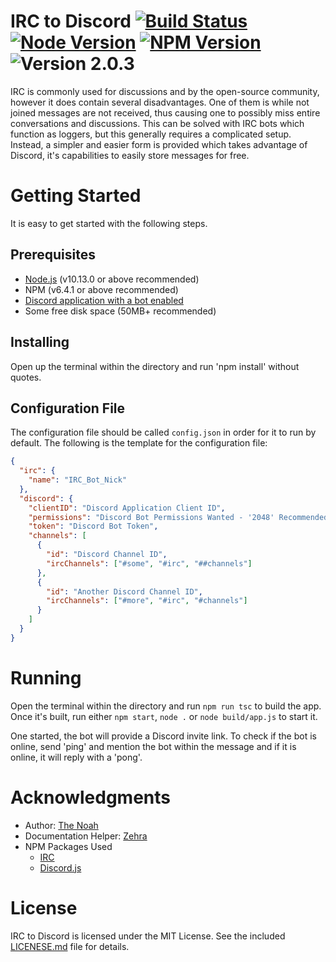# IRC to Discord [![Build Status][build]](https://travis-ci.org/The-Noah/IRC-to-Discord) [![Node Version][node]](https://nodejs.org/en/blog/release/v10.13.0/) [![NPM Version][npm]](https://www.npmjs.com/package/npm/v/6.4.1) ![Version 2.0.3][version]

IRC is commonly used for discussions and by the open-source community, however it does contain several disadvantages. One of them is while not joined messages are not received, thus causing one to possibly miss entire conversations and discussions. This can be solved with IRC bots which function as loggers, but this generally requires a complicated setup. Instead, a simpler and easier form is provided which takes advantage of Discord, it's capabilities to easily store messages for free.

# Getting Started

It is easy to get started with the following steps.

## Prerequisites

* [Node.js](https://nodejs.org/ "Node.js Website") (v10.13.0 or above recommended)
* NPM (v6.4.1 or above recommended)
* [Discord application with a bot enabled](https://github.com/reactiflux/discord-irc/wiki/Creating-a-discord-bot-&-getting-a-token "Creating a Discord Bot & Getting a Token")
* Some free disk space (50MB+ recommended)

## Installing

Open up the terminal within the directory and run 'npm install' without quotes.

## Configuration File

The configuration file should be called `config.json` in order for it to run by default. The following is the template for the configuration file:

```json
{
  "irc": {
    "name": "IRC_Bot_Nick"
  },
  "discord": {
    "clientID": "Discord Application Client ID",
    "permissions": "Discord Bot Permissions Wanted - '2048' Recommended",
    "token": "Discord Bot Token",
    "channels": [
      {
        "id": "Discord Channel ID",
        "ircChannels": ["#some", "#irc", "##channels"]
      },
      {
        "id": "Another Discord Channel ID",
        "ircChannels": ["#more", "#irc", "#channels"]
      }
    ]
  }
}
```

# Running

Open the terminal within the directory and run `npm run tsc` to build the app. Once it's built, run either `npm start`, `node .` or `node build/app.js` to start it.

One started, the bot will provide a Discord invite link. To check if the bot is online, send 'ping' and mention the bot within the message and if it is online, it will reply with a 'pong'.

# Acknowledgments

* Author: [The Noah](https://github.com/The-Noah/ "The Noah's GitHub Profile")
* Documentation Helper: [Zehra](https://github.com/Zehra/ "Zehra's GitHub Profile")
* NPM Packages Used
  * [IRC](https://www.npmjs.com/package/irc "IRC's NPM Page")
  * [Discord.js](https://www.npmjs.com/package/discord.js "Discord.js's NPM Page")

# License

IRC to Discord is licensed under the MIT License. See the included [LICENESE.md](LICENSE.md) file for details.

[build]: https://travis-ci.org/The-Noah/IRC-to-Discord.png?branch=master
[node]: https://img.shields.io/badge/node.js-v10.13.0-red.svg
[npm]: https://img.shields.io/badge/npm-v6.4.1-red.svg
[version]: https://img.shields.io/badge/version-2.0.3-blue.svg
